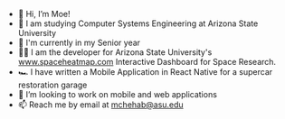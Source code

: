 - 👋 Hi, I’m Moe!
- 👀 I am studying Computer Systems Engineering at Arizona State University
- 🌱 I'm currently in my Senior year
- 🧑‍💼 I am the developer for Arizona State University's www.spaceheatmap.com Interactive Dashboard for Space Research.
- 🏎️ I have written a Mobile Application in React Native for a supercar restoration garage
- 💞️ I’m looking to work on mobile and web applications
- 📫 Reach me by email at mchehab@asu.edu

